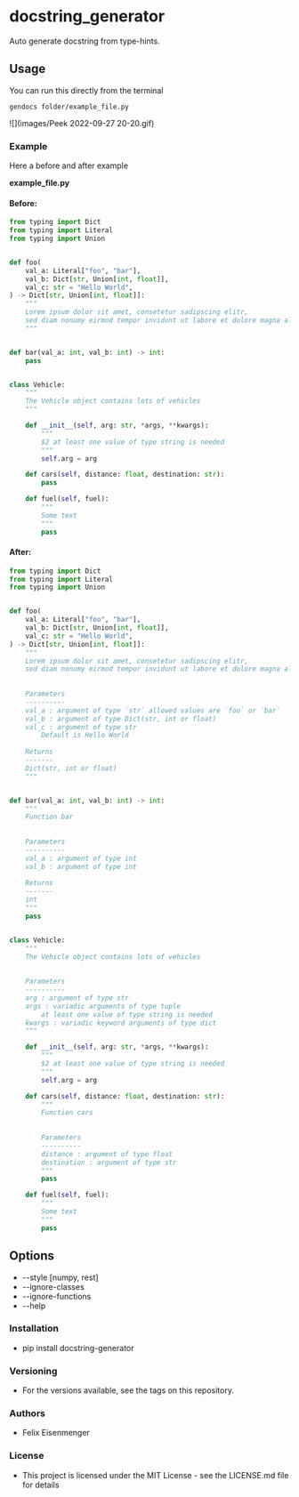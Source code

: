 # docstring_generator
Auto generate docstring from type-hints.


## Usage
You can run this directly from the terminal
```shell
gendocs folder/example_file.py
```

![](images/Peek 2022-09-27 20-20.gif)

### Example
Here a before and after example

__example_file.py__
#### Before:
```python
from typing import Dict
from typing import Literal
from typing import Union


def foo(
    val_a: Literal["foo", "bar"],
    val_b: Dict[str, Union[int, float]],
    val_c: str = "Hello World",
) -> Dict[str, Union[int, float]]:
    """
    Lorem ipsum dolor sit amet, consetetur sadipscing elitr,
    sed diam nonumy eirmod tempor invidunt ut labore et dolore magna aliquyam
    """


def bar(val_a: int, val_b: int) -> int:
    pass


class Vehicle:
    """
    The Vehicle object contains lots of vehicles
    """

    def __init__(self, arg: str, *args, **kwargs):
        """
        $2 at least one value of type string is needed
        """
        self.arg = arg

    def cars(self, distance: float, destination: str):
        pass

    def fuel(self, fuel):
        """
        Some text
        """
        pass
```
#### After:
```python
from typing import Dict
from typing import Literal
from typing import Union


def foo(
    val_a: Literal["foo", "bar"],
    val_b: Dict[str, Union[int, float]],
    val_c: str = "Hello World",
) -> Dict[str, Union[int, float]]:
    """
    Lorem ipsum dolor sit amet, consetetur sadipscing elitr,
    sed diam nonumy eirmod tempor invidunt ut labore et dolore magna aliquyam
    
    
    Parameters
    ----------
    val_a : argument of type `str` allowed values are `foo` or `bar`
    val_b : argument of type Dict(str, int or float)
    val_c : argument of type str
    	Default is Hello World
    
    Returns
    -------
    Dict(str, int or float)
    """


def bar(val_a: int, val_b: int) -> int:
    """
    Function bar
    
    
    Parameters
    ----------
    val_a : argument of type int
    val_b : argument of type int
    
    Returns
    -------
    int
    """
    pass


class Vehicle:
    """
    The Vehicle object contains lots of vehicles
    
    
    Parameters
    ----------
    arg : argument of type str
    args : variadic arguments of type tuple
    	at least one value of type string is needed
    kwargs : variadic keyword arguments of type dict
    """

    def __init__(self, arg: str, *args, **kwargs):
        """
        $2 at least one value of type string is needed
        """
        self.arg = arg

    def cars(self, distance: float, destination: str):
        """
        Function cars
        
        
        Parameters
        ----------
        distance : argument of type float
        destination : argument of type str
        """
        pass

    def fuel(self, fuel):
        """
        Some text
        """
        pass
```

## Options
- --style [numpy, rest]
- --ignore-classes
- --ignore-functions
- --help

### Installation
- pip install docstring-generator

### Versioning
- For the versions available, see the tags on this repository.

### Authors
- Felix Eisenmenger

### License
- This project is licensed under the MIT License - see the LICENSE.md file for details
